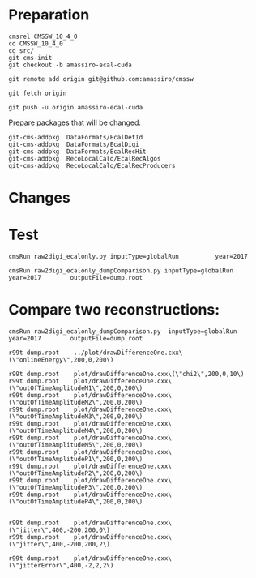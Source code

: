 Preparation
====


    cmsrel CMSSW_10_4_0
    cd CMSSW_10_4_0
    cd src/
    git cms-init
    git checkout -b amassiro-ecal-cuda

    git remote add origin git@github.com:amassiro/cmssw
    
    git fetch origin
    
    git push -u origin amassiro-ecal-cuda
    
    
Prepare packages that will be changed:
    
    git-cms-addpkg  DataFormats/EcalDetId
    git-cms-addpkg  DataFormats/EcalDigi
    git-cms-addpkg  DataFormats/EcalRecHit
    git-cms-addpkg  RecoLocalCalo/EcalRecAlgos
    git-cms-addpkg  RecoLocalCalo/EcalRecProducers

    
    
Changes
====


Test
====

    cmsRun raw2digi_ecalonly.py inputType=globalRun          year=2017      

    cmsRun raw2digi_ecalonly_dumpComparison.py inputType=globalRun          year=2017        outputFile=dump.root
    
    
    
Compare two reconstructions:
====


    cmsRun raw2digi_ecalonly_dumpComparison.py  inputType=globalRun          year=2017        outputFile=dump.root
    
    r99t dump.root    ../plot/drawDifferenceOne.cxx\(\"onlineEnergy\",200,0,200\)
    
    r99t dump.root    plot/drawDifferenceOne.cxx\(\"chi2\",200,0,10\)
    r99t dump.root    plot/drawDifferenceOne.cxx\(\"outOfTimeAmplitudeM1\",200,0,200\)
    r99t dump.root    plot/drawDifferenceOne.cxx\(\"outOfTimeAmplitudeM2\",200,0,200\)
    r99t dump.root    plot/drawDifferenceOne.cxx\(\"outOfTimeAmplitudeM3\",200,0,200\)
    r99t dump.root    plot/drawDifferenceOne.cxx\(\"outOfTimeAmplitudeM4\",200,0,200\)
    r99t dump.root    plot/drawDifferenceOne.cxx\(\"outOfTimeAmplitudeM5\",200,0,200\)
    r99t dump.root    plot/drawDifferenceOne.cxx\(\"outOfTimeAmplitudeP1\",200,0,200\)    
    r99t dump.root    plot/drawDifferenceOne.cxx\(\"outOfTimeAmplitudeP2\",200,0,200\)
    r99t dump.root    plot/drawDifferenceOne.cxx\(\"outOfTimeAmplitudeP3\",200,0,200\)
    r99t dump.root    plot/drawDifferenceOne.cxx\(\"outOfTimeAmplitudeP4\",200,0,200\)
    
    
    r99t dump.root    plot/drawDifferenceOne.cxx\(\"jitter\",400,-200,200,0\)
    r99t dump.root    plot/drawDifferenceOne.cxx\(\"jitter\",400,-200,200,2\)

    r99t dump.root    plot/drawDifferenceOne.cxx\(\"jitterError\",400,-2,2,2\)

